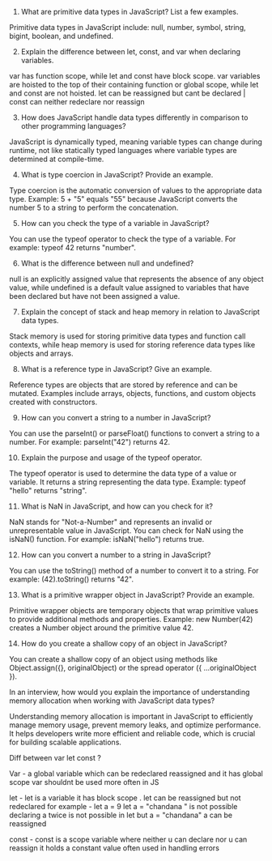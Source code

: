 1. What are primitive data types in JavaScript? List a few examples.

Primitive data types in JavaScript include: null, number, symbol, string, bigint, boolean, and undefined.

2. Explain the difference between let, const, and var when declaring variables.

var has function scope, while let and const have block scope. var variables are hoisted to the top of their containing function or global scope, while let and const are not hoisted.
let can be reassigned but cant be declared | const can neither redeclare nor reassign

3. How does JavaScript handle data types differently in comparison to other programming languages?

JavaScript is dynamically typed, meaning variable types can change during runtime, not like statically typed languages where variable types are determined at compile-time.

4. What is type coercion in JavaScript? Provide an example.

Type coercion is the automatic conversion of values to the appropriate data type. Example: 5 + "5" equals "55" because JavaScript converts the number 5 to a string to perform the concatenation.

5. How can you check the type of a variable in JavaScript?

You can use the typeof operator to check the type of a variable. For example: typeof 42 returns "number".

6. What is the difference between null and undefined?

null is an explicitly assigned value that represents the absence of any object value, while undefined is a default value assigned to variables that have been declared but have not been assigned a value.

7. Explain the concept of stack and heap memory in relation to JavaScript data types.

Stack memory is used for storing primitive data types and function call contexts, while heap memory is used for storing reference data types like objects and arrays.

8. What is a reference type in JavaScript? Give an example.

Reference types are objects that are stored by reference and can be mutated. Examples include arrays, objects, functions, and custom objects created with constructors.

9. How can you convert a string to a number in JavaScript?

You can use the parseInt() or parseFloat() functions to convert a string to a number. For example: parseInt("42") returns 42.

10. Explain the purpose and usage of the typeof operator.

The typeof operator is used to determine the data type of a value or variable. It returns a string representing the data type. Example: typeof "hello" returns "string".

11. What is NaN in JavaScript, and how can you check for it?

NaN stands for "Not-a-Number" and represents an invalid or unrepresentable value in JavaScript. You can check for NaN using the isNaN() function. For example: isNaN("hello") returns true.

12. How can you convert a number to a string in JavaScript?

You can use the toString() method of a number to convert it to a string. For example: (42).toString() returns "42".

13. What is a primitive wrapper object in JavaScript? Provide an example.

Primitive wrapper objects are temporary objects that wrap primitive values to provide additional methods and properties. Example: new Number(42) creates a Number object around the primitive value 42.

14. How do you create a shallow copy of an object in JavaScript?

You can create a shallow copy of an object using methods like Object.assign({}, originalObject) or the spread operator ({ ...originalObject }).

In an interview, how would you explain the importance of understanding memory allocation when working with JavaScript data types?

Understanding memory allocation is important in JavaScript to efficiently manage memory usage, prevent memory leaks, and optimize performance. It helps developers write more efficient and reliable code, which is crucial for building scalable applications.

Diff between var let const ?

Var - a global variable which can be redeclared reassigned and it has global scope var shouldnt be used more often in JS

let - let is a variable it has block scope . let can be reassigned but not redeclared 
for example - let a = 9 let a = "chandana " is not possible declaring a twice is not possible in let but a = "chandana" a can be reassigned

const - const is a scope variable where neither u can declare nor u can reassign it holds a constant value often used in handling errors